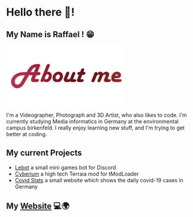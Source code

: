 # Hello there 👋!

## My Name is Raffael ! 😁

![About me](https://github.com/RaffaelSchaefer/RaffaelSchaefer/blob/master/img/about_me.png?raw=true)

I'm a Videographer, Photograph and 3D Artist, who also likes to code.
I'm currently studying Media informatics in Germany at the environmental campus birkenfeld. 
I really enjoy learning new stuff, and I'm trying to get better at coding.

## My current Projects

- [Lebot] a small mini games bot for Discord
- [Cyberium] a high tech Terraia mod for tModLoader
- [Covid Stats] a small website which shows the daily covid-19 cases in Germany

## My [Website] 💻🌍


[Lebot]: https://github.com/RaffaelSchaefer/LeBot
[Cyberium]: https://github.com/RaffaelSchaefer/Cyberium
[Covid Stats]: https://github.com/RaffaelSchaefer/CovidStats
[Website]: https://raffaelschaefer.myportfolio.com/
